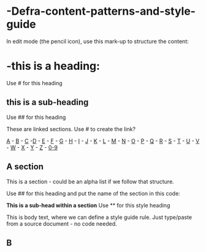 # -Defra-content-patterns-and-style-guide

In edit mode (the pencil icon), use this mark-up to structure the content:

# -this is a heading: 
Use # for this heading

## this is a sub-heading

Use ## for this heading

These are linked sections. Use # to create the link? 

[A](#A) - [B](#B) - [C](#C) -[D](#D) - [E](#E) - [F](#F) - [G](#G) - [H](#H) - [I](#I) - [J](#J) - [K](#K) - [L](#L) - [M](#M) - [N](#N) - [O](#O) - [P](#P) - [Q](#Q) - [R](#R) - [S](#S) - [T](#T) - [U](#U) - [V](#V) - [W](#W) - [X](#X) - [Y](#Y) - [Z](#Z) - [0-9](#0-9)

## A section<a name="A section"></a>

This is a section - could be an alpha list if we follow that structure.

Use ## for this heading and put the name of the section in this code: <a name="A section"></a>

**This is a sub-head within a section** 
Use ** for this style heading 

This is body text, where we can define a style guide rule.
Just type/paste from a source document - no code needed.

## B<a name="B"></a>
